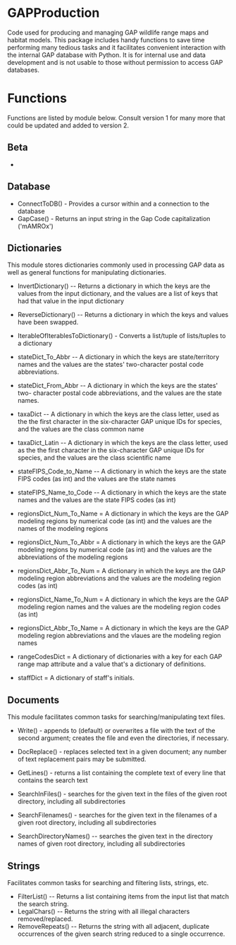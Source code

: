 # GAPProduction
Code used for producing and managing GAP wildlife range maps and habitat models.  This package includes handy functions to save time performing many tedious tasks and it facilitates convenient interaction with the internal GAP database with Python.  It is for internal use and data development and is not usable to those without permission to access GAP databases.

# Functions
Functions are listed by module below.  Consult version 1 for many more 
that could be updated and added to version 2.

## Beta 
* 

## Database
* ConnectToDB() - Provides a cursor within and a connection to the database
* GapCase() - Returns an input string in the Gap Code capitalization ('mAMROx')

## Dictionaries
This module stores dictionaries commonly used in processing GAP data as well
as general functions for manipulating dictionaries.

* InvertDictionary() -- Returns a dictionary in which the keys are the values
          from the input dictionary, and the values are a list of keys that had
          that value in the input dictionary
    
* ReverseDictionary() -- Returns a dictionary in which the keys and values have
          been swapped.
    
* IterableOfIterablesToDictionary() - Converts a list/tuple of lists/tuples to a
          dictionary
    
        
* stateDict_To_Abbr -- A dictionary in which the keys are state/territory names
          and the values are the states' two-character postal code abbreviations.
    
* stateDict_From_Abbr -- A dictionary in which the keys are the states' two-
          character postal code abbreviations, and the values are the state names.
    
* taxaDict -- A dictionary in which the keys are the class letter, used as the
          the first character in the six-character GAP unique IDs for species, and
          the values are the class common name
    
* taxaDict_Latin -- A dictionary in which the keys are the class letter, used
          as the the first character in the six-character GAP unique IDs for
          species, and the values are the class scientific name
    
* stateFIPS_Code_to_Name -- A dictionary in which the keys are the state FIPS
          codes (as int) and the values are the state names
    
* stateFIPS_Name_to_Code -- A dictionary in which the keys are the state names
          and the values are the state FIPS codes (as int)
    
* regionsDict_Num_To_Name = A dictionary in which the keys are the GAP modeling
          regions by numerical code (as int) and the values are the names of the
          modeling regions
    
* regionsDict_Num_To_Abbr = A dictionary in which the keys are the GAP modeling
          regions by numerical code (as int) and the values are the abbreviations
          of the modeling regions
    
* regionsDict_Abbr_To_Num = A dictionary in which the keys are the GAP modeling
          region abbreviations and the values are the modeling region codes (as
          int)
    
* regionsDict_Name_To_Num = A dictionary in which the keys are the GAP modeling
          region names and the values are the modeling region codes (as int)
    
* regionsDict_Abbr_To_Name = A dictionary in which the keys are the GAP
          modeling region abbreviations and the vlaues are the modeling region
          names
    
* rangeCodesDict = A dictionary of dictionaries with a key for each GAP range map 
          attribute and a value that's a dictionary of definitions.
    
* staffDict = A dictionary of staff's initials.


## Documents
This module facilitates common tasks for searching/manipulating text files.

* Write() - appends to (default) or overwrites a file with the text of the second
      argument; creates the file and even the directories, if necessary.

* DocReplace() - replaces selected text in a given document; any number of text
      replacement pairs may be submitted.

* GetLines() - returns a list containing the complete text of every line that
      contains the search text

* SearchInFiles() - searches for the given text in the files of the given root
      directory, including all subdirectories

* SearchFilenames() - searches for the given text in the filenames of a given
      root directory, including all subdirectories

* SearchDirectoryNames() -- searches the given text in the directory names of
      given root directory, including all subdirectories


## Strings
Facilitates common tasks for searching and filtering lists, strings, etc.

* FilterList() -- Returns a list containing items from the input list that
match the search string.
* LegalChars() -- Returns the string with all illegal characters removed/replaced.
* RemoveRepeats() -- Returns the string with all adjacent, duplicate occurrences 
of the given search string reduced to a single occurrence.